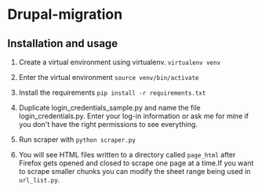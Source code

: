 # Drupal-migration


## Installation and usage
1. Create a virtual environment using virtualenv. `virtualenv venv`

2. Enter the virtual environment `source venv/bin/activate`

3. Install the requirements `pip install -r requirements.txt`

4. Duplicate login_credentials_sample.py and name the file login_credentials.py. Enter your log-in information or ask me for mine if you don't have the right permissions to see everything. 

5. Run scraper with `python scraper.py`

6. You will see HTML files written to a directory called `page_html` after Firefox gets opened and closed  to scrape one page at a time.If you want to scrape smaller chunks you can modify the sheet range being used in `url_list.py`. 
